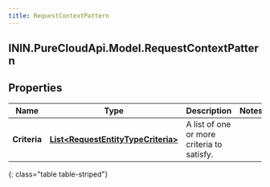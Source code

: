 ```yaml
---
title: RequestContextPattern
---
```

## ININ.PureCloudApi.Model.RequestContextPattern

## Properties

|Name | Type | Description | Notes|
|------------ | ------------- | ------------- | -------------|
| **Criteria** | [**List&lt;RequestEntityTypeCriteria&gt;**](RequestEntityTypeCriteria.html) | A list of one or more criteria to satisfy. | |
{: class="table table-striped"}


